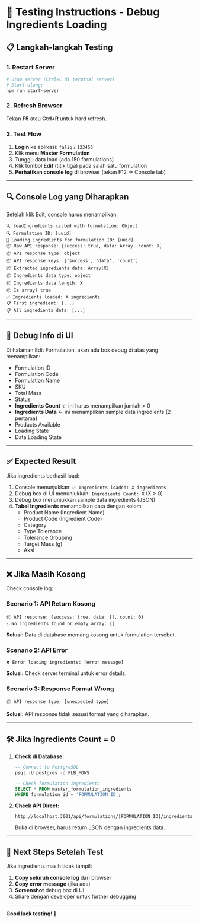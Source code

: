 # 🧪 Testing Instructions - Debug Ingredients Loading

## 📋 Langkah-langkah Testing

### 1. Restart Server
```bash
# Stop server (Ctrl+C di terminal server)
# Start ulang:
npm run start-server
```

### 2. Refresh Browser
Tekan **F5** atau **Ctrl+R** untuk hard refresh.

### 3. Test Flow

1. **Login** ke aplikasi: `faliq` / `123456`
2. Klik menu **Master Formulation**
3. Tunggu data load (ada 150 formulations)
4. Klik tombol **Edit** (titik tiga) pada salah satu formulation
5. **Perhatikan console log** di browser (tekan F12 → Console tab)

---

## 🔍 Console Log yang Diharapkan

Setelah klik Edit, console harus menampilkan:

```
🔍 loadIngredients called with formulation: Object
🔍 Formulation ID: [uuid]
🔄 Loading ingredients for formulation ID: [uuid]
📦 Raw API response: {success: true, data: Array, count: X}
📦 API response type: object
📦 API response keys: ['success', 'data', 'count']
📦 Extracted ingredients data: Array[X]
📦 Ingredients data type: object
📦 Ingredients data length: X
📦 Is array? true
✅ Ingredients loaded: X ingredients
📋 First ingredient: {...}
📋 All ingredients data: [...]
```

---

## 🎯 Debug Info di UI

Di halaman Edit Formulation, akan ada box debug di atas yang menampilkan:
- Formulation ID
- Formulation Code
- Formulation Name
- SKU
- Total Mass
- Status
- **Ingredients Count** ← ini harus menampilkan jumlah > 0
- **Ingredients Data** ← ini menampilkan sample data ingredients (2 pertama)
- Products Available
- Loading State
- Data Loading State

---

## ✅ Expected Result

Jika ingredients berhasil load:
1. Console menunjukkan: `✅ Ingredients loaded: X ingredients`
2. Debug box di UI menunjukkan: `Ingredients Count: X` (X > 0)
3. Debug box menunjukkan sample data ingredients (JSON)
4. **Tabel Ingredients** menampilkan data dengan kolom:
   - Product Name (Ingredient Name)
   - Product Code (Ingredient Code)
   - Category
   - Type Tolerance
   - Tolerance Grouping
   - Target Mass (g)
   - Aksi

---

## ❌ Jika Masih Kosong

Check console log:

### Scenario 1: API Return Kosong
```
📦 API response: {success: true, data: [], count: 0}
⚠️ No ingredients found or empty array: []
```
**Solusi:** Data di database memang kosong untuk formulation tersebut.

### Scenario 2: API Error
```
❌ Error loading ingredients: [error message]
```
**Solusi:** Check server terminal untuk error details.

### Scenario 3: Response Format Wrong
```
📦 API response type: [unexpected type]
```
**Solusi:** API response tidak sesuai format yang diharapkan.

---

## 🛠️ Jika Ingredients Count = 0

1. **Check di Database:**
   ```sql
   -- Connect to PostgreSQL
   psql -U postgres -d FLB_MOWS
   
   -- Check formulation ingredients
   SELECT * FROM master_formulation_ingredients 
   WHERE formulation_id = 'FORMULATION_ID';
   ```

2. **Check API Direct:**
   ```
   http://localhost:3001/api/formulations/[FORMULATION_ID]/ingredients
   ```
   Buka di browser, harus return JSON dengan ingredients data.

---

## 📝 Next Steps Setelah Test

Jika ingredients masih tidak tampil:
1. **Copy seluruh console log** dari browser
2. **Copy error message** (jika ada)
3. **Screenshot** debug box di UI
4. Share dengan developer untuk further debugging

---

**Good luck testing! 🚀**



